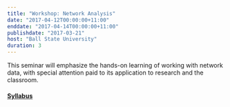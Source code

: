 ```yaml
---
title: "Workshop: Network Analysis"
date: "2017-04-12T00:00:00+11:00"
enddate: "2017-04-14T00:00:00+11:00"
publishdate: "2017-03-21"
host: "Ball State University"
duration: 3
---
```


This seminar will emphasize the hands-on learning of working with network data, with special attention paid to its application to research and the classroom.

#### [Syllabus](http://jasonheppler.org/projects/bsu-workshop/)
